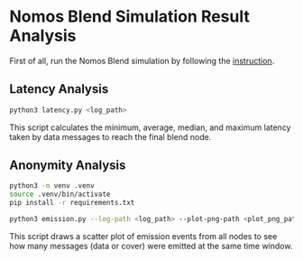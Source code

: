 # Nomos Blend Simulation Result Analysis

First of all, run the Nomos Blend simulation by following the [instruction](../simlib/blendnet-sims/).

## Latency Analysis

```bash
python3 latency.py <log_path>
```
This script calculates the minimum, average, median, and maximum latency taken by data messages to reach the final blend node.

## Anonymity Analysis

```bash
python3 -m venv .venv
source .venv/bin/activate
pip install -r requirements.txt

python3 emission.py --log-path <log_path> --plot-png-path <plot_png_path>
```
This script draws a scatter plot of emission events from all nodes
to see how many messages (data or cover) were emitted at the same time window.
